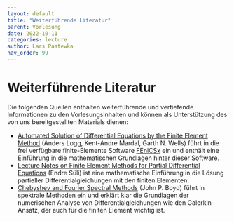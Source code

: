 ```yaml
---
layout: default
title: "Weiterführende Literatur"
parent: Vorlesung
date: 2022-10-11
categories: lecture
author: Lars Pastewka
nav_order: 99
---
```


# Weiterführende Literatur

Die folgenden Quellen enthalten weiterführende und vertiefende Informationen zu den Vorlesungsinhalten und können als Unterstützung des von uns bereitgestellten Materials dienen:

* [Automated Solution of Differential Equations by the Finite Element Method](https://fenicsproject.org/book/) (Anders Logg, Kent-Andre Mardal, Garth N. Wells) führt in die frei verfügbare finite-Elemente Software [FEniCSx](https://fenicsproject.org/) ein und enthält eine Einführung in die mathematischen Grundlagen hinter dieser Software.
* [Lecture Notes on Finite Element Methods for Partial Differential Equations](https://people.maths.ox.ac.uk/suli/fem.pdf) (Endre Süli) ist eine mathematische Einführung in die Lösung partieller Differentialgleichungen mit den finiten Elementen.
* [Chebyshev and Fourier Spectral Methods](https://depts.washington.edu/ph506/Boyd.pdf) (John P. Boyd) führt in spektrale Methoden ein und erklärt klar die Grundlagen der numerischen Analyse von Differentialgleichungen wie den Galerkin-Ansatz, der auch für die finiten Element wichtig ist.
